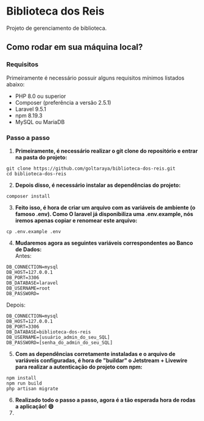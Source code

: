 # Biblioteca dos Reis 
Projeto de gerenciamento de biblioteca.

## Como rodar em sua máquina local?
### Requisitos
Primeiramente é necessário possuir alguns requisitos mínimos listados abaixo:
- PHP 8.0 ou superior
- Composer (preferência a versão 2.5.1)
- Laravel 9.5.1
- npm 8.19.3
- MySQL ou MariaDB

### Passo a passo 
1. **Primeiramente, é necessário realizar o git clone do repositório e entrar na pasta do projeto:**

```
git clone https://github.com/goltaraya/biblioteca-dos-reis.git
cd biblioteca-dos-reis
```

2. **Depois disso, é necessário instalar as dependências do projeto:**
```
composer install
```

3. **Feito isso, é hora de criar um arquivo com as variáveis de ambiente (o famoso .env). Como O laravel já disponibiliza uma .env.example, nós iremos apenas copiar e renomear este arquivo:**
```
cp .env.example .env
```

4. **Mudaremos agora as seguintes variáveis correspondentes ao Banco de Dados:**
<br>Antes:
```
DB_CONNECTION=mysql
DB_HOST=127.0.0.1
DB_PORT=3306
DB_DATABASE=laravel
DB_USERNAME=root
DB_PASSWORD=
```

Depois: 
```
DB_CONNECTION=mysql
DB_HOST=127.0.0.1
DB_PORT=3306
DB_DATABASE=biblioteca-dos-reis
DB_USERNAME=[usuário_admin_do_seu_SQL]
DB_PASSWORD=[senha_do_admin_do_seu_SQL]
```

5. **Com as dependências corretamente instaladas e o arquivo de variáveis configuradas, é hora de "buildar" o Jetstream + Livewire para realizar a autenticação do projeto com npm:**
```
npm install
npm run build
php artisan migrate
```

6. **Realizado todo o passo a passo, agora é a tão esperada hora de rodas a aplicação! 😄**
7. 
 
